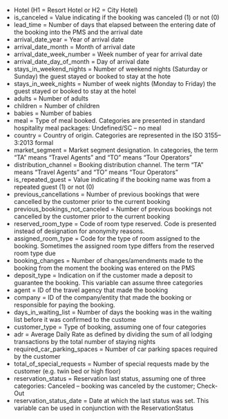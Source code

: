﻿-   Hotel (H1 = Resort Hotel or H2 = City Hotel)
-   is_canceled = Value indicating if the booking was canceled (1) or not (0)
-   lead_time = Number of days that elapsed between the entering date of the booking into the PMS and the arrival date
-   arrival_date_year = Year of arrival date
-   arrival_date_month = Month of arrival date
-   arrival_date_week_number = Week number of year for arrival date
-   arrival_date_day_of_month = Day of arrival date
-   stays_in_weekend_nights = Number of weekend nights (Saturday or Sunday) the guest stayed or booked to stay at the hote
-   stays_in_week_nights = Number of week nights (Monday to Friday) the guest stayed or booked to stay at the hotel
-   adults = Number of adults
-   children = Number of children
-   babies = Number of babies
-   meal = Type of meal booked. Categories are presented in standard hospitality meal packages: Undefined/SC – no meal
-   country = Country of origin. Categories are represented in the ISO 3155–3:2013 formal
-   market_segment = Market segment designation. In categories, the term “TA” means “Travel Agents” and “TO” means “Tour Operators”
-   distribution_channel = Booking distribution channel. The term “TA” means “Travel Agents” and “TO” means “Tour Operators”
-   is_repeated_guest = Value indicating if the booking name was from a repeated guest (1) or not (0)
-   previous_cancellations = Number of previous bookings that were cancelled by the customer prior to the current booking
-   previous_bookings_not_canceled = Number of previous bookings not cancelled by the customer prior to the current booking
-   reserved_room_type = Code of room type reserved. Code is presented instead of designation for anonymity reasons.
-   assigned_room_type = Code for the type of room assigned to the booking. Sometimes the assigned room type differs from the reserved room type due
-   booking_changes = Number of changes/amendments made to the booking from the moment the booking was entered on the PMS
-   deposit_type = Indication on if the customer made a deposit to guarantee the booking. This variable can assume three categories
-   agent = ID of the travel agency that made the booking
-   company = ID of the company/entity that made the booking or responsible for paying the booking.
-   days_in_waiting_list = Number of days the booking was in the waiting list before it was confirmed to the custome
-   customer_type = Type of booking, assuming one of four categories
-   adr = Average Daily Rate as defined by dividing the sum of all lodging transactions by the total number of staying nights
-   required_car_parking_spaces = Number of car parking spaces required by the customer
-   total_of_special_requests = Number of special requests made by the customer (e.g. twin bed or high floor)
-   reservation_status = Reservation last status, assuming one of three categories: Canceled – booking was canceled by the customer; Check-Out
-   reservation_status_date = Date at which the last status was set. This variable can be used in conjunction with the ReservationStatus
